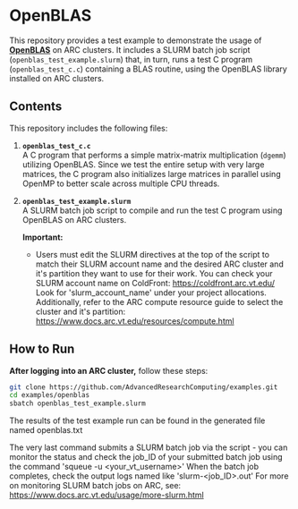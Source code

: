 # OpenBLAS

This repository provides a test example to demonstrate the usage of **[OpenBLAS](https://www.openblas.net/)** on ARC clusters. It includes a SLURM batch job script (`openblas_test_example.slurm`) that, in turn, runs a test C program (`openblas_test_c.c`) containing a BLAS routine, using the OpenBLAS library installed on ARC clusters.

## Contents

This repository includes the following files:

1. **`openblas_test_c.c`**  
   A C program that performs a simple matrix-matrix multiplication (`dgemm`) utilizing OpenBLAS. Since we test the entire setup with very large matrices, the C program also initializes large matrices in parallel using OpenMP to better scale across multiple CPU threads.


2. **`openblas_test_example.slurm`**  
   A SLURM batch job script to compile and run the test C program using OpenBLAS on ARC clusters.  

   **Important:**  
   - Users must edit the SLURM directives at the top of the script to match their SLURM account name and the desired ARC cluster and it's partition they want to use for their work. You can check your SLURM account name on ColdFront: https://coldfront.arc.vt.edu/ Look for 'slurm_account_name' under your project allocations. Additionally, refer to the ARC compute resource guide to select the cluster and it's partition: https://www.docs.arc.vt.edu/resources/compute.html

## How to Run

**After logging into an ARC cluster,** follow these steps:

```bash
git clone https://github.com/AdvancedResearchComputing/examples.git
cd examples/openblas
sbatch openblas_test_example.slurm
```

The results of the test example run can be found in the generated file named openblas.txt

The very last command submits a SLURM batch job via the script - you can monitor the status and check the job_ID of your submitted batch job using the command 'squeue -u <your_vt_username>' When the batch job completes, check the output logs named like 'slurm-<job_ID>.out' For more on monitoring SLURM batch jobs on ARC, see: https://www.docs.arc.vt.edu/usage/more-slurm.html
